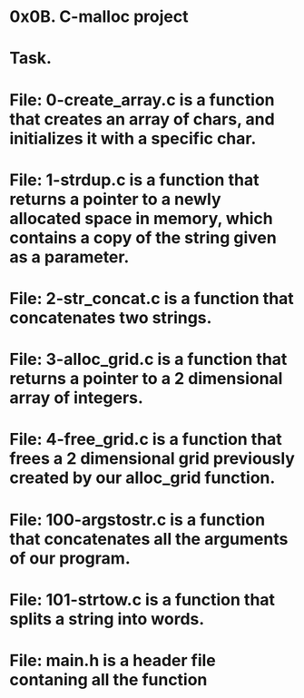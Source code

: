 # 0x0B. C-malloc project
# Task.

# File: 0-create_array.c is a function that creates an array of chars, and initializes it with a specific char.

# File: 1-strdup.c is a function that returns a pointer to a newly allocated space in memory, which contains a copy of the string given as a parameter.

# File: 2-str_concat.c is a function that concatenates two strings.

# File: 3-alloc_grid.c is a function that returns a pointer to a 2 dimensional array of integers.

# File: 4-free_grid.c is a function that frees a 2 dimensional grid previously created by our alloc_grid function.

# File: 100-argstostr.c is a function that concatenates all the arguments of our program.

# File: 101-strtow.c is a function that splits a string into words.

# File: main.h is a header file contaning all the function 
